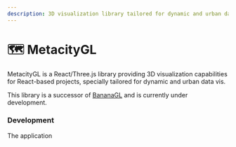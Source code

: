 ```yaml
---
description: 3D visualization library tailored for dynamic and urban data
---
```


# 🗺 MetacityGL

MetacityGL is a React/Three.js library providing 3D visualization capabilities for React-based projects, specially tailored for dynamic and urban data vis.

This library is a successor of [BananaGL](https://github.com/MetacityTools/BananaGL) and is currently under development.

### Development

The application&#x20;

